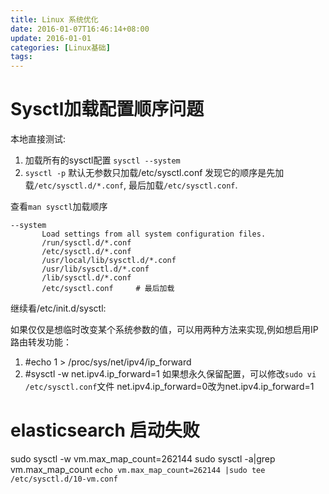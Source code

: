 ```yaml
---
title: Linux 系统优化
date: 2016-01-07T16:46:14+08:00
update: 2016-01-01
categories: [Linux基础]
tags:
---
```


# Sysctl加载配置顺序问题

本地直接测试:
1. 加载所有的sysctl配置 `sysctl --system`
2. `sysctl -p` 默认无参数只加载/etc/sysctl.conf
发现它的顺序是先加载`/etc/sysctl.d/*.conf`, 最后加载`/etc/sysctl.conf`.

查看`man sysctl`加载顺序
``` man
--system
       Load settings from all system configuration files.
       /run/sysctl.d/*.conf
       /etc/sysctl.d/*.conf
       /usr/local/lib/sysctl.d/*.conf
       /usr/lib/sysctl.d/*.conf
       /lib/sysctl.d/*.conf
       /etc/sysctl.conf     # 最后加载
```
继续看/etc/init.d/sysctl:


如果仅仅是想临时改变某个系统参数的值，可以用两种方法来实现,例如想启用IP路由转发功能：
  1) #echo 1 > /proc/sys/net/ipv4/ip_forward
  2) #sysctl -w net.ipv4.ip_forward=1
如果想永久保留配置，可以修改`sudo vi /etc/sysctl.conf`文件
net.ipv4.ip_forward=0改为net.ipv4.ip_forward=1


# elasticsearch 启动失败

sudo sysctl -w vm.max_map_count=262144
sudo sysctl -a|grep vm.max_map_count
`echo vm.max_map_count=262144 |sudo tee /etc/sysctl.d/10-vm.conf`

